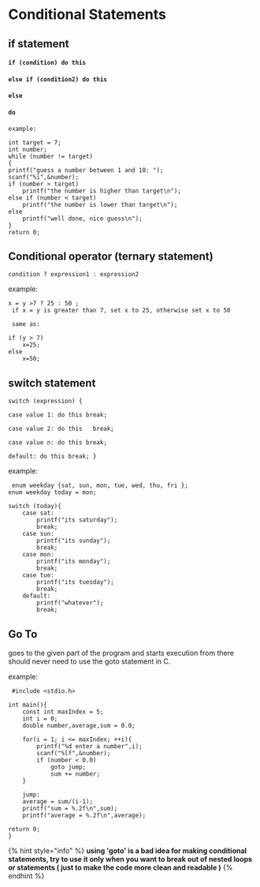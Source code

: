 # Conditional Statements

## if statement

#### `if (condition) do this` 

#### `else if (condition2) do this` 

#### `else` 

#### `do`

`example:`

```text
int target = 7;
int number;
while (number != target)
{
printf("guess a number between 1 and 10: ");
scanf("%i",&number);
if (number > target)
    printf("the number is higher than target\n");
else if (number < target)
    printf("the number is lower than target\n");
else
    printf("well done, nice guess\n");
}
return 0;
```



## Conditional operator \(ternary statement\)

`condition ? expression1 : expression2`

example:

```text
x = y >7 ? 25 : 50 ;
 if x = y is greater than 7, set x to 25, otherwise set x to 50
 
 same as:
 
if (y > 7)
    x=25;
else
    x=50;
```

## switch statement

`switch (expression) {`

`case value 1: do this break;`

`case value 2: do this  
break;`

`case value n: do this break;`

`default: do this break; }`

example:

```text
 enum weekday {sat, sun, mon, tue, wed, thu, fri };
enum weekday today = mon;

switch (today){
    case sat:
        printf("its saturday");
        break;
    case sun:
        printf("its sunday");
        break;
    case mon:
        printf("its monday");
        break;
    case tue:
        printf("its tuesday");
        break;
    default:
        printf("whatever");
        break;
```

## Go To

goes to the given part of the program and starts execution from there should never need to use the goto statement in C.

example:

```text
 #include <stdio.h>

int main(){
    const int maxIndex = 5;
    int i = 0;
    double number,average,sum = 0.0;

    for(i = 1; i <= maxIndex; ++i){
        printf("%d enter a number",i);
        scanf("%lf",&number);
        if (number < 0.0)
            goto jump;
            sum += number;
    }

    jump:
    average = sum/(i-1);
    printf("sum = %.2f\n",sum);
    printf("average = %.2f\n",average);

return 0;
}

```

{% hint style="info" %}
**using 'goto' is a bad idea for making conditional statements, try to use it only when you want to break out of nested loops or statements \( just to make the code more clean and readable \)**
{% endhint %}













